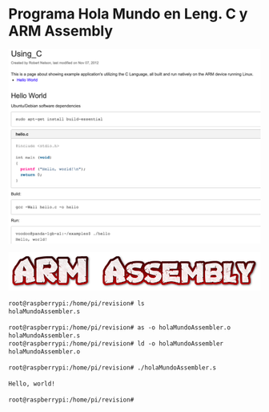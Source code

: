# Programa Hola Mundo en Leng. C y ARM Assembly

![](holaMundoEnC.png)

![](armAssembly.png)

```
root@raspberrypi:/home/pi/revision# ls
holaMundoAssembler.s

root@raspberrypi:/home/pi/revision# as -o holaMundoAssembler.o holaMundoAssembler.s
root@raspberrypi:/home/pi/revision# ld -o holaMundoAssembler  holaMundoAssembler.o

root@raspberrypi:/home/pi/revision# ./holaMundoAssembler.s

Hello, world!

root@raspberrypi:/home/pi/revision# 
```
